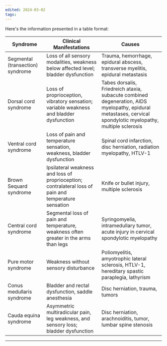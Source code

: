 ```yaml
---
edited: 2024-03-02
tags:
---
```

Here's the information presented in a table format:

| **Syndrome**                     | **Clinical Manifestations**                                                                           | **Causes**                                                                                                                                                   |
| -------------------------------- | ----------------------------------------------------------------------------------------------------- | ------------------------------------------------------------------------------------------------------------------------------------------------------------ |
| Segmental (transection) syndrome | Loss of all sensory modalities, weakness below affected level; bladder dysfunction                    | Trauma, hemorrhage, epidural abscess, transverse myelitis, epidural metastasis                                                                               |
| Dorsal cord syndrome             | Loss of proprioception, vibratory sensation; variable weakness and bladder dysfunction                | Tabes dorsalis, Friedreich ataxia, subacute combined degeneration, AIDS myelopathy, epidural metastases, cervical spondylotic myelopathy, multiple sclerosis |
| Ventral cord syndrome            | Loss of pain and temperature sensation, weakness, bladder dysfunction                                 | Spinal cord infarction, disc herniation, radiation myelopathy, HTLV-1                                                                                        |
| Brown Sequard syndrome           | Ipsilateral weakness and loss of proprioception; contralateral loss of pain and temperature sensation | Knife or bullet injury, multiple sclerosis                                                                                                                   |
| Central cord syndrome            | Segmental loss of pain and temperature, weakness often greater in the arms than legs                  | Syringomyelia, intramedullary tumor, acute injury in cervical spondylotic myelopathy                                                                         |
| Pure motor syndrome              | Weakness without sensory disturbance                                                                  | Poliomyelitis, amyotrophic lateral sclerosis, HTLV-1, hereditary spastic paraplegia, lathyrism                                                               |
| Conus medullaris syndrome        | Bladder and rectal dysfunction, saddle anesthesia                                                     | Disc herniation, trauma, tumors                                                                                                                              |
| Cauda equina syndrome            | Asymmetric multiradicular pain, leg weakness, and sensory loss; bladder dysfunction                   | Disc herniation, arachnoiditis, tumor, lumbar spine stenosis                                                                                                 |

---
